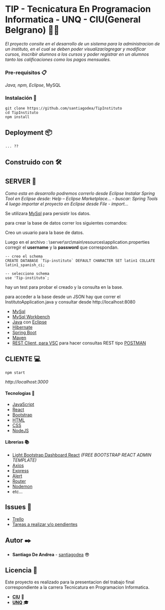 # TIP - Tecnicatura En Programacion Informatica - UNQ - CIU(General Belgrano) 👨‍💻

_El proyecto consite en el desarrollo de un sistema para la administracion de un instituto, en el cual se deben poder visualizar/agregar y modificar cursos, inscribir alumnos a los cursos y poder registrar en un alumnos tanto las calificaciones como los pagos mensuales._

### Pre-requisitos 📋

_Java, npm, Eclipse_, MySQL


### Instalación 🔧

```
git clone https://github.com/santiagodea/TipInstituto
cd TipInstituto
npm install

```

## Deployment 📦

```
... ??

```

## Construido con 🛠️

## SERVER 💾
_Como esta en desarrollo podremos correrlo desde Eclipse_
_Instalar Spring Tool en Eclipse desde: Help – Eclipse Marketplace… - buscar: Spring Tools 4_
_luego importar el proyecto en Eclipse desde File - import..._

Se utilizara [MySql](https://dev.mysql.com/downloads/installer/) para persistir los datos.

para crear la base de datos correr los siguientes comandos:

Creo un usuario para la base de datos.

Luego en el archivo : \server\src\main\resources\application.properties corregir el **username** y la **password** que correspondan.

```
-- creo el schema
CREATE DATABASE `Tip-instituto` DEFAULT CHARACTER SET latin1 COLLATE latin1_spanish_ci;

-- selecciono schema
use 'Tip-instituto`;

```

hay un test para probar el creado y la consulta en la base.

para acceder a la base desde un JSON hay que correr el InstitutoApplication.java
y consultar desde http://localhost:8080


* [MySql](https://dev.mysql.com/downloads/installer/)
* [MySql Workbench](https://www.mysql.com/products/workbench/)
* [Java](https://www.java.com/es/) con [Eclipse](https://www.eclipse.org)
* [Hibernate](https://hibernate.org/)
* [Spring Boot](https://spring.io/projects/spring-boot)
* [Maven](https://maven.apache.org/)
* [REST Client, para VSC](https://marketplace.visualstudio.com/items?itemName=humao.rest-client) para hacer consultas REST tipo [POSTMAN](https://www.getpostman.com/)

## CLIENTE 💻

```
npm start

```
_http://localhost:3000_

#### Tecnologias 📲
* [JavaScript](https://www.javascript.com/)
* [React](https://es.reactjs.org/)
* [Bootstrap](https://getbootstrap.com/)
* [HTML](https://developer.mozilla.org/es/docs/HTML/HTML5/HTML5_lista_elementos)
* [CSS](https://www.w3schools.com/css/)
* [NodeJS](https://nodejs.org/es/)

#### Librerias 📚
* [Light Bootstrap Dashboard React](https://www.creative-tim.com/product/light-bootstrap-dashboard-react)
_(FREE BOOTSTRAP REACT ADMIN TEMPLATE)_
* [Axios](https://www.npmjs.com/package/axios)
* [Express](https://www.npmjs.com/package/express)
* [Alert](https://www.npmjs.com/package/react-alert)
* [Router](https://www.npmjs.com/package/router)
* [Nodemon](https://www.npmjs.com/package/nodemon)
* etc...

## Issues 📝

* [Trello](https://trello.com/b/OBJgheWj/tip)
* [Tareas a realizar y/o pendientes](https://github.com/santiagodea/TipInstituto/blob/master/Documentacion-Apuntes/Tareas%20a%20Realizar%20API.md)

## Autor ✒️

* **Santiago De Andrea** - [santiagodea](https://github.com/santiagodea) 😎


## Licencia 📄

Este proyecto es realizado para la presentacion del trabajo final correspondiente a la carrera Tecnicatura en Programacion Informatica.
* [**CIU**](https://www.facebook.com/centrointer.universitario) 🏫
* [**UNQ**](http://www.unq.edu.ar/) 🎓



